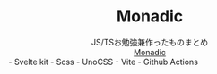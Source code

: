 <h1 align="center">Monadic</h1>
<div align="center">JS/TSお勉強兼作ったものまとめ</div>
<div align="center">
  <a href="https://monax-owo.github.io/monadic" target="_blank">
    Monadic
  </a>
</div>
- Svelte kit
- Scss
- UnoCSS
- Vite
- Github Actions
